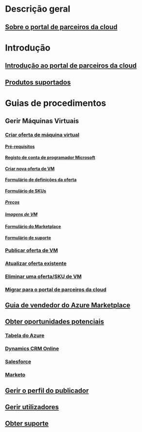 # Descrição geral
## [Sobre o portal de parceiros da cloud](./cloud-partner-portal-what-is-the-cloud-partner-portal.md)

# Introdução
## [Introdução ao portal de parceiros da cloud](./cloud-partner-portal-getting-started-with-the-cloud-partner-portal.md)
## [Produtos suportados](./Cloud-partner-portal-products-that-can-get-published-via-portal.md)

# Guias de procedimentos
## Gerir Máquinas Virtuais
### [Criar oferta de máquina virtual](./cloud-partner-portal-publish-virtual-machine.md)
#### [Pré-requisitos](./cloud-partner-portal-publish-virtual-machine.md#what-are-pre-requisites-for-publishing-a-vm)
#### [Registo de conta de programador Microsoft](./cloud-partner-portal-dev-center-accounts-registration.md)
#### [Criar nova oferta de VM](./cloud-partner-portal-publish-virtual-machine.md#how-to-create-a-new-vm-offer)
#### [Formulário de definições da oferta](./cloud-partner-portal-publish-virtual-machine.md#how-to-fill-out-the-offer-settings-form)
#### [Formulário de SKUs](./cloud-partner-portal-publish-virtual-machine.md#how-to-create-skus)
##### [Preços](./cloud-partner-portal-publish-virtual-machine.md#pricing)
##### [Imagens de VM](cloud-partner-portal-publish-virtual-machine.md#vm-images)
#### [Formulário do Marketplace](./cloud-partner-portal-publish-virtual-machine.md#marketplace-form)
#### [Formulário de suporte](cloud-partner-portal-publish-virtual-machine.md#support-form)
### [Publicar oferta de VM](./Cloud-partner-portal-make-offer-live-on-Azure-Marketplace.md)

### [Atualizar oferta existente](./cloud-partner-portal-update-existing-offer.md)
### [Eliminar uma oferta/SKU de VM](./cloud-partner-portal-delete-an-offer.md)
### [Migrar para o portal de parceiros da cloud](./cloud-partner-portal-how-to-migrate-to-the-new-cloud-partner-portal.md)
## [Guia de vendedor do Azure Marketplace](./cloud-partner-portal-seller-guide.md)

## [Obter oportunidades potenciais](./cloud-partner-portal-get-customer-leads.md)
### [Tabela do Azure](./cloud-partner-portal-lead-management-instructions-azure-table.md)
### [Dynamics CRM Online](./cloud-partner-portal-lead-management-instructions-dynamics.md)
### [Salesforce](./cloud-partner-portal-lead-management-instructions-salesforce.md)
### [Marketo](./cloud-partner-portal-lead-management-instructions-marketo.md)

## [Gerir o perfil do publicador](./cloud-partner-portal-manage-publisher-profile.md)
## [Gerir utilizadores](./cloud-partner-portal-manage-users.md)
## [Obter suporte](./cloud-partner-portal-support-for-cloud-partner-portal.md)